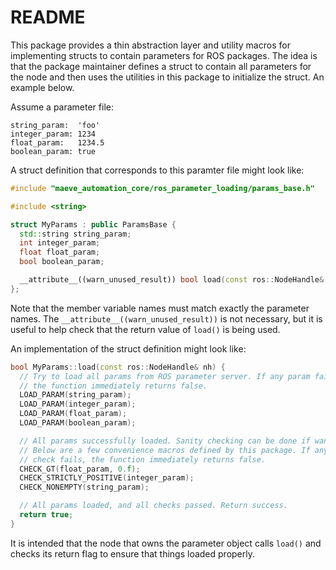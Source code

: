 # README #

This package provides a thin abstraction layer and utility macros for
implementing structs to contain parameters for ROS packages. The idea is that
the package maintainer defines a struct to contain all parameters for the node
and then uses the utilities in this package to initialize the struct. An
example below.

Assume a parameter file:


    string_param:  'foo'
    integer_param: 1234
    float_param:   1234.5
    boolean_param: true

A struct definition that corresponds to this paramter file might look like:

```c++ 
#include "maeve_automation_core/ros_parameter_loading/params_base.h"

#include <string>

struct MyParams : public ParamsBase {
  std::string string_param;
  int integer_param;
  float float_param;
  bool boolean_param;

  __attribute__((warn_unused_result)) bool load(const ros::NodeHandle& nh) override;
};
```

Note that the member variable names must match exactly the parameter names. The
`__attribute__((warn_unused_result))` is not necessary, but it is useful to
help check that the return value of `load()` is being used.

An implementation of the struct definition might look like:

```c++
bool MyParams::load(const ros::NodeHandle& nh) {
  // Try to load all params from ROS parameter server. If any param fails,
  // the function immediately returns false.
  LOAD_PARAM(string_param);
  LOAD_PARAM(integer_param);
  LOAD_PARAM(float_param);
  LOAD_PARAM(boolean_param);

  // All params successfully loaded. Sanity checking can be done if wanted.
  // Below are a few convenience macros defined by this package. If any
  // check fails, the function immediately returns false.
  CHECK_GT(float_param, 0.f);
  CHECK_STRICTLY_POSITIVE(integer_param);
  CHECK_NONEMPTY(string_param);

  // All params loaded, and all checks passed. Return success.
  return true;
}
```

It is intended that the node that owns the parameter object calls `load()` and
checks its return flag to ensure that things loaded properly.
